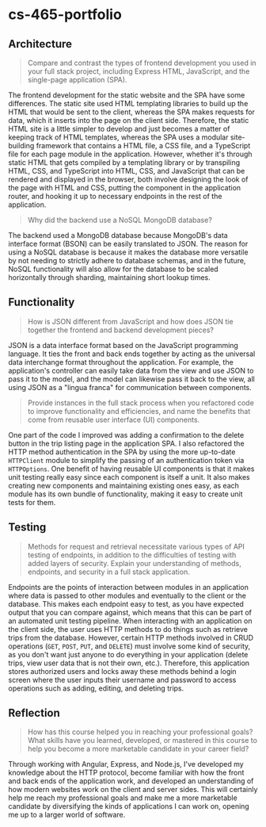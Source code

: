 # cs-465-portfolio

## Architecture

> Compare and contrast the types of frontend development you used in your full stack project, including Express HTML, JavaScript, and the single-page application (SPA).

The frontend development for the static website and the SPA have some differences. The static site used HTML templating libraries to build up the HTML that would be sent to the client, whereas the SPA makes requests for data, which it inserts into the page on the client side. Therefore, the static HTML site is a little simpler to develop and just becomes a matter of keeping track of HTML templates, whereas the SPA uses a modular site-building framework that contains a HTML file, a CSS file, and a TypeScript file for each page module in the application. However, whether it's through static HTML that gets compiled by a templating library or by transpiling HTML, CSS, and TypeScript into HTML, CSS, and JavaScript that can be rendered and displayed in the browser, both involve designing the look of the page with HTML and CSS, putting the component in the application router, and hooking it up to necessary endpoints in the rest of the application.

> Why did the backend use a NoSQL MongoDB database?

The backend used a MongoDB database because MongoDB's data interface format (BSON) can be easily translated to JSON. The reason for using a NoSQL database is because it makes the database more versatile by not needing to strictly adhere to database schemas, and in the future, NoSQL functionality will also allow for the database to be scaled horizontally through sharding, maintaining short lookup times.

## Functionality

> How is JSON different from JavaScript and how does JSON tie together the frontend and backend development pieces?

JSON is a data interface format based on the JavaScript programming language. It ties the front and back ends together by acting as the universal data interchange format throughout the application. For example, the application's controller can easily take data from the view and use JSON to pass it to the model, and the model can likewise pass it back to the view, all using JSON as a "lingua franca" for communication between components.

> Provide instances in the full stack process when you refactored code to improve functionality and efficiencies, and name the benefits that come from reusable user interface (UI) components.

One part of the code I improved was adding a confirmation to the delete button in the trip listing page in the application SPA. I also refactored the HTTP method authentication in the SPA by using the more up-to-date `HTTPClient` module to simplify the passing of an authentication token via `HTTPOptions`. One benefit of having reusable UI components is that it makes unit testing really easy since each component is itself a unit. It also makes creating new components and maintaining existing ones easy, as each module has its own bundle of functionality, making it easy to create unit tests for them.

## Testing

> Methods for request and retrieval necessitate various types of API testing of endpoints, in addition to the difficulties of testing with added layers of security. Explain your understanding of methods, endpoints, and security in a full stack application.

Endpoints are the points of interaction between modules in an application where data is passed to other modules and eventually to the client or the database. This makes each endpoint easy to test, as you have expected output that you can compare against, which means that this can be part of an automated unit testing pipeline. When interacting with an application on the client side, the user uses HTTP methods to do things such as retrieve trips from the database. However, certain HTTP methods involved in CRUD operations (`GET`, `POST`, `PUT`, and `DELETE`) must involve some kind of security, as you don't want just anyone to do everything in your application (delete trips, view user data that is not their own, etc.). Therefore, this application stores authorized users and locks away these methods behind a login screen where the user inputs their username and password to access operations such as adding, editing, and deleting trips.

## Reflection

> How has this course helped you in reaching your professional goals? What skills have you learned, developed, or mastered in this course to help you become a more marketable candidate in your career field?

Through working with Angular, Express, and Node.js, I've developed my knowledge about the HTTP protocol, become familiar with how the front and back ends of the application work, and developed an understanding of how modern websites work on the client and server sides. This will certainly help me reach my professional goals and make me a more marketable candidate by diversifying the kinds of applications I can work on, opening me up to a larger world of software.
